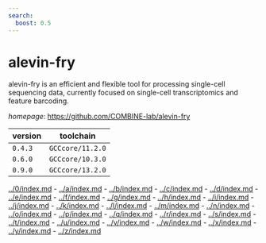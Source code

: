 ```yaml
---
search:
  boost: 0.5
---
```

# alevin-fry

alevin-fry is an efficient and flexible tool for processing single-cell sequencing data,  currently focused on single-cell transcriptomics and feature barcoding.

*homepage*: <https://github.com/COMBINE-lab/alevin-fry>

version | toolchain
--------|----------
``0.4.3`` | ``GCCcore/11.2.0``
``0.6.0`` | ``GCCcore/10.3.0``
``0.9.0`` | ``GCCcore/13.2.0``

[../0/index.md](0) - [../a/index.md](a) - [../b/index.md](b) - [../c/index.md](c) - [../d/index.md](d) - [../e/index.md](e) - [../f/index.md](f) - [../g/index.md](g) - [../h/index.md](h) - [../i/index.md](i) - [../j/index.md](j) - [../k/index.md](k) - [../l/index.md](l) - [../m/index.md](m) - [../n/index.md](n) - [../o/index.md](o) - [../p/index.md](p) - [../q/index.md](q) - [../r/index.md](r) - [../s/index.md](s) - [../t/index.md](t) - [../u/index.md](u) - [../v/index.md](v) - [../w/index.md](w) - [../x/index.md](x) - [../y/index.md](y) - [../z/index.md](z)

